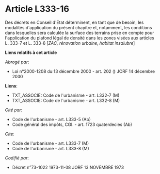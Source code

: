 # Article L333-16

Des décrets en Conseil d'Etat déterminent, en tant que de besoin, les modalités d'application du présent chapitre et,
notamment, les conditions dans lesquelles sera calculée la surface des terrains prise en compte pour l'application du plafond
légal de densité dans les zones visées aux articles L. 333-7 et L. 333-8 [*ZAC, rénovation urbaine, habitat insalubre*]

**Liens relatifs à cet article**

_Abrogé par_:

  - Loi n°2000-1208 du 13 décembre 2000 - art. 202 () JORF 14 décembre 2000

**Liens**:

  - TXT_ASSOCIE: Code de l'urbanisme - art. L332-7 (M)
  - TXT_ASSOCIE: Code de l'urbanisme - art. L332-8 (M)

_Cité par_:

  - Code de l'urbanisme - art. L333-5 (Ab)
  - Code général des impôts, CGI. - art. 1723 quaterdecies (Ab)

_Cite_:

  - Code de l'urbanisme - art. L333-7 (M)
  - Code de l'urbanisme - art. L333-8 (M)

_Codifié par_:

  - Décret n°73-1022 1973-11-08 JORF 13 NOVEMBRE 1973
